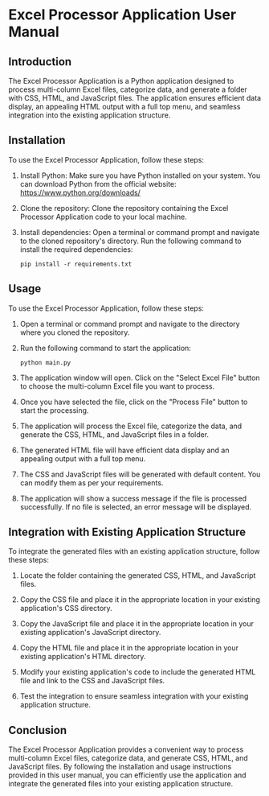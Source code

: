 # Excel Processor Application User Manual

## Introduction
The Excel Processor Application is a Python application designed to process multi-column Excel files, categorize data, and generate a folder with CSS, HTML, and JavaScript files. The application ensures efficient data display, an appealing HTML output with a full top menu, and seamless integration into the existing application structure.

## Installation
To use the Excel Processor Application, follow these steps:

1. Install Python: Make sure you have Python installed on your system. You can download Python from the official website: https://www.python.org/downloads/

2. Clone the repository: Clone the repository containing the Excel Processor Application code to your local machine.

3. Install dependencies: Open a terminal or command prompt and navigate to the cloned repository's directory. Run the following command to install the required dependencies:

   ```
   pip install -r requirements.txt
   ```

## Usage
To use the Excel Processor Application, follow these steps:

1. Open a terminal or command prompt and navigate to the directory where you cloned the repository.

2. Run the following command to start the application:

   ```
   python main.py
   ```

3. The application window will open. Click on the "Select Excel File" button to choose the multi-column Excel file you want to process.

4. Once you have selected the file, click on the "Process File" button to start the processing.

5. The application will process the Excel file, categorize the data, and generate the CSS, HTML, and JavaScript files in a folder.

6. The generated HTML file will have efficient data display and an appealing output with a full top menu.

7. The CSS and JavaScript files will be generated with default content. You can modify them as per your requirements.

8. The application will show a success message if the file is processed successfully. If no file is selected, an error message will be displayed.

## Integration with Existing Application Structure
To integrate the generated files with an existing application structure, follow these steps:

1. Locate the folder containing the generated CSS, HTML, and JavaScript files.

2. Copy the CSS file and place it in the appropriate location in your existing application's CSS directory.

3. Copy the JavaScript file and place it in the appropriate location in your existing application's JavaScript directory.

4. Copy the HTML file and place it in the appropriate location in your existing application's HTML directory.

5. Modify your existing application's code to include the generated HTML file and link to the CSS and JavaScript files.

6. Test the integration to ensure seamless integration with your existing application structure.

## Conclusion
The Excel Processor Application provides a convenient way to process multi-column Excel files, categorize data, and generate CSS, HTML, and JavaScript files. By following the installation and usage instructions provided in this user manual, you can efficiently use the application and integrate the generated files into your existing application structure.